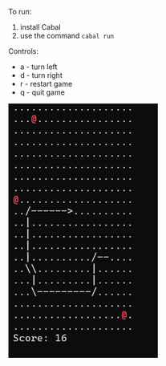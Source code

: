 
To run:
1. install Cabal
2. use the command `cabal run`

Controls:
- a - turn left
- d - turn right
- r - restart game
- q - quit game

![snake demo](snake-demo.png)